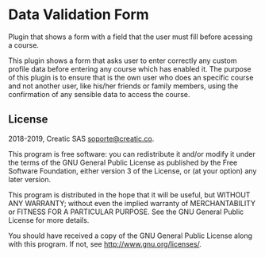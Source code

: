 # Data Validation Form #

Plugin that shows a form with a field that the user must fill before acessing a course.

This plugin shows a form that asks user to enter correctly any custom profile data before entering any course which has enabled it. The purpose of this plugin is to ensure that is the own user who does an specific course and not another user, like his/her friends or family members, using the confirmation of any sensible data to access the course.

## License ##

2018-2019, Creatic SAS <soporte@creatic.co>.

This program is free software: you can redistribute it and/or modify it under
the terms of the GNU General Public License as published by the Free Software
Foundation, either version 3 of the License, or (at your option) any later
version.

This program is distributed in the hope that it will be useful, but WITHOUT ANY
WARRANTY; without even the implied warranty of MERCHANTABILITY or FITNESS FOR A
PARTICULAR PURPOSE.  See the GNU General Public License for more details.

You should have received a copy of the GNU General Public License along with
this program.  If not, see <http://www.gnu.org/licenses/>.
